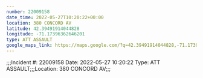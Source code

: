 ```yaml
---
number: 22009158
date_time: 2022-05-27T10:20:22+00:00
location: 380 CONCORD AV
latitude: 42.39491914044828
longitude: -71.17396362646201
type: ATT ASSAULT
google_maps_link: https://maps.google.com/?q=42.39491914044828,-71.17396362646201
---
```


;;;Incident #: 22009158  Date: 2022-05-27 10:20:22   Type: ATT ASSAULT;;;Location: 380 CONCORD AV;;;
